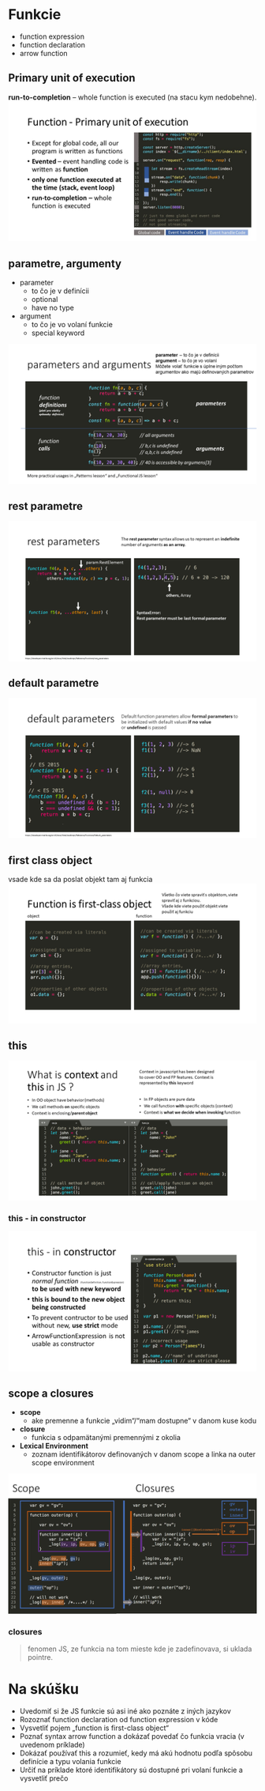 # Funkcie

- function expression
- function declaration
- arrow function

## Primary unit of execution
**run-to-completion** – whole function is executed (na stacu kym nedobehne).
![](images/03-primary-unit-of-execution.jpg)

## parametre, argumenty
- parameter
  - to čo je v definícii
  - optional
  - have no type
- argument
  - to čo je vo volaní funkcie 
  - special keyword

![](images/03-parameters-arguments.png)

## rest parametre
![](images/03-rest-parameters.png)

## default parametre
![](images/03-default-parameters.png)

## first class object
vsade kde sa da poslat objekt tam aj funkcia
![](images/03-first-class-object.png)

## this
![](images/03-this.png)

### this - in constructor
![](images/03-this-in-constructor.png)

## scope a closures

- **scope**
  - ake premenne a funkcie „vidim“/“mam dostupne“ v danom kuse kodu
- **closure**
  - funkcia s odpamätanými premennými z okolia
- **Lexical Environment**
   - zoznam identifikátorov definovaných v danom scope a linka na outer scope environment

![](images/03-scope-closures.png)

### closures

> fenomen JS, ze funkcia na tom mieste kde je zadefinovava, si uklada pointre.

# Na skúšku
- Uvedomiť si že JS funkcie sú asi iné ako poznáte z iných jazykov
- Rozoznať function declaration od function expression v kóde
- Vysvetliť pojem „function is first-class object“
- Poznať syntax arrow function a dokázať povedať čo funkcia vracia (v uvedenom príklade)
- Dokázať používať this a rozumieť, kedy má akú hodnotu podľa spôsobu definície a typu volania funkcie
- Určiť na príklade ktoré identifikátory sú dostupné pri volaní funkcie a vysvetliť prečo 
